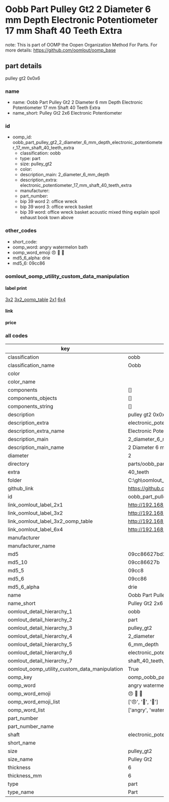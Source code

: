 # Oobb Part Pulley Gt2 2 Diameter 6 mm Depth Electronic Potentiometer 17 mm Shaft 40 Teeth Extra  

note: This is part of OOMP the Oopen Organization Method For Parts. For more details: https://github.com/oomlout/oomp_base

##  part details
  



pulley gt2 0x0x6



### name
* name: Oobb Part Pulley Gt2 2 Diameter 6 mm Depth Electronic Potentiometer 17 mm Shaft 40 Teeth Extra
* name_short: Pulley Gt2 2x6 Electronic Potentiometer
### id
* oomp_id: oobb_part_pulley_gt2_2_diameter_6_mm_depth_electronic_potentiometer_17_mm_shaft_40_teeth_extra
  * classification: oobb
  * type: part
  * size: pulley_gt2
  * color: 
  * description_main: 2_diameter_6_mm_depth
  * description_extra: electronic_potentiometer_17_mm_shaft_40_teeth_extra
  * manufacturer: 
  * part_number: 
  * bip 39 word 2: office wreck
  * bip 39 word 3: office wreck basket
  * bip 39 word: office wreck basket acoustic mixed thing explain spoil exhaust book town above

### other_codes
* short_code: 
* oomp_word: angry watermelon bath
* oomp_word_emoji :angry: :watermelon: :bath:
* md5_6_alpha: drie
* md5_6: 09cc86






### oomlout_oomp_utility_custom_data_manipulation
#### label print
[3x2](http://192.168.1.245:1112/?label=oomp%20drie)
[3x2_oomp_table](http://192.168.1.108:1112/?label=oomp%20drie)
[2x1](http://192.168.1.242:1112/?label=oomp%20drie)
[6x4](http://192.168.1.55:1112/?label=oomp%20drie)    

#### link

                              

#### price







### all codes 
| key | value |  
| --- | --- |  
| classification | oobb |  
| classification_name | Oobb |  
| color |  |  
| color_name |  |  
| components | [] |  
| components_objects | [] |  
| components_string | [] |  
| description | pulley gt2 0x0x6 |  
| description_extra | electronic_potentiometer_17_mm_shaft_40_teeth_extra |  
| description_extra_name | Electronic Potentiometer 17 mm Shaft 40 Teeth Extra |  
| description_main | 2_diameter_6_mm_depth |  
| description_main_name | 2 Diameter 6 mm Depth |  
| diameter | 2 |  
| directory | parts/oobb_part_pulley_gt2_2_diameter_6_mm_depth_electronic_potentiometer_17_mm_shaft_40_teeth_extra |  
| extra | 40_teeth |  
| folder | C:\gh\oomlout_oobb_version_4_generated_parts\things\oobb_part_pulley_gt2_2_diameter_6_mm_depth_electronic_potentiometer_17_mm_shaft_40_teeth_extra |  
| github_link | https://github.com/oomlout/oomlout_oomp_part_src/tree/main/parts/oobb_part_pulley_gt2_2_diameter_6_mm_depth_electronic_potentiometer_17_mm_shaft_40_teeth_extra |  
| id | oobb_part_pulley_gt2_2_diameter_6_mm_depth_electronic_potentiometer_17_mm_shaft_40_teeth_extra |  
| link_oomlout_label_2x1 | http://192.168.1.242:1112/?label=oomp%20drie |  
| link_oomlout_label_3x2 | http://192.168.1.245:1112/?label=oomp%20drie |  
| link_oomlout_label_3x2_oomp_table | http://192.168.1.108:1112/?label=oomp%20drie |  
| link_oomlout_label_6x4 | http://192.168.1.55:1112/?label=oomp%20drie |  
| manufacturer |  |  
| manufacturer_name |  |  
| md5 | 09cc86627bd24a1382c71020267f8ccc |  
| md5_10 | 09cc86627b |  
| md5_5 | 09cc8 |  
| md5_6 | 09cc86 |  
| md5_6_alpha | drie |  
| name | Oobb Part Pulley Gt2 2 Diameter 6 mm Depth Electronic Potentiometer 17 mm Shaft 40 Teeth Extra |  
| name_short | Pulley Gt2 2x6 Electronic Potentiometer |  
| oomlout_detail_hierarchy_1 | oobb |  
| oomlout_detail_hierarchy_2 | part |  
| oomlout_detail_hierarchy_3 | pulley_gt2 |  
| oomlout_detail_hierarchy_4 | 2_diameter |  
| oomlout_detail_hierarchy_5 | 6_mm_depth |  
| oomlout_detail_hierarchy_6 | electronic_potentiometer_17_mm |  
| oomlout_detail_hierarchy_7 | shaft_40_teeth_extra |  
| oomlout_oomp_utility_custom_data_manipulation | True |  
| oomp_key | oomp_oobb_part_pulley_gt2_2_diameter_6_mm_depth_electronic_potentiometer_17_mm_shaft_40_teeth_extra |  
| oomp_word | angry watermelon bath |  
| oomp_word_emoji | :angry: :watermelon: :bath: |  
| oomp_word_emoji_list | [':angry:', ':watermelon:', ':bath:'] |  
| oomp_word_list | ['angry', 'watermelon', 'bath'] |  
| part_number |  |  
| part_number_name |  |  
| shaft | electronic_potentiometer_17_mm |  
| short_name |  |  
| size | pulley_gt2 |  
| size_name | Pulley Gt2 |  
| thickness | 6 |  
| thickness_mm | 6 |  
| type | part |  
| type_name | Part |  
